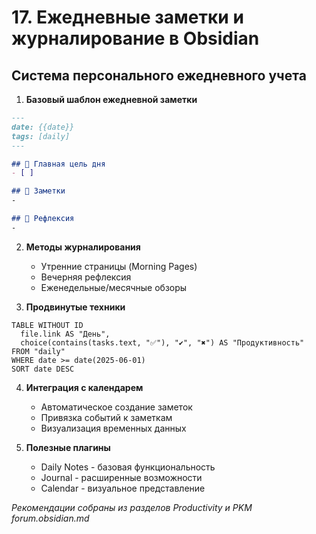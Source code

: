 # 17. Ежедневные заметки и журналирование в Obsidian

## Система персонального ежедневного учета

1. **Базовый шаблон ежедневной заметки**
```markdown
---
date: {{date}}
tags: [daily]
---

## 🎯 Главная цель дня
- [ ] 

## 📝 Заметки
-

## 🤔 Рефлексия
-
```

2. **Методы журналирования**
   - Утренние страницы (Morning Pages)
   - Вечерняя рефлексия
   - Еженедельные/месячные обзоры

3. **Продвинутые техники**
```dataview
TABLE WITHOUT ID
  file.link AS "День",
  choice(contains(tasks.text, "✅"), "✔", "✖") AS "Продуктивность"
FROM "daily"
WHERE date >= date(2025-06-01)
SORT date DESC
```

4. **Интеграция с календарем**
   - Автоматическое создание заметок
   - Привязка событий к заметкам
   - Визуализация временных данных

5. **Полезные плагины**
   - Daily Notes - базовая функциональность
   - Journal - расширенные возможности
   - Calendar - визуальное представление

*Рекомендации собраны из разделов Productivity и PKM forum.obsidian.md*